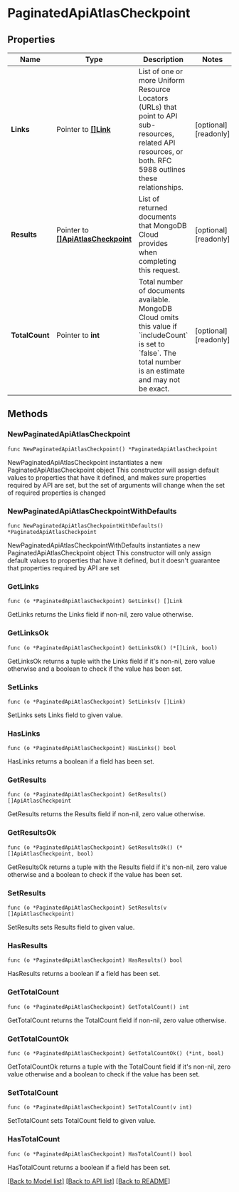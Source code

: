 # PaginatedApiAtlasCheckpoint

## Properties

Name | Type | Description | Notes
------------ | ------------- | ------------- | -------------
**Links** | Pointer to [**[]Link**](Link.md) | List of one or more Uniform Resource Locators (URLs) that point to API sub-resources, related API resources, or both. RFC 5988 outlines these relationships. | [optional] [readonly] 
**Results** | Pointer to [**[]ApiAtlasCheckpoint**](ApiAtlasCheckpoint.md) | List of returned documents that MongoDB Cloud provides when completing this request. | [optional] [readonly] 
**TotalCount** | Pointer to **int** | Total number of documents available. MongoDB Cloud omits this value if &#x60;includeCount&#x60; is set to &#x60;false&#x60;. The total number is an estimate and may not be exact. | [optional] [readonly] 

## Methods

### NewPaginatedApiAtlasCheckpoint

`func NewPaginatedApiAtlasCheckpoint() *PaginatedApiAtlasCheckpoint`

NewPaginatedApiAtlasCheckpoint instantiates a new PaginatedApiAtlasCheckpoint object
This constructor will assign default values to properties that have it defined,
and makes sure properties required by API are set, but the set of arguments
will change when the set of required properties is changed

### NewPaginatedApiAtlasCheckpointWithDefaults

`func NewPaginatedApiAtlasCheckpointWithDefaults() *PaginatedApiAtlasCheckpoint`

NewPaginatedApiAtlasCheckpointWithDefaults instantiates a new PaginatedApiAtlasCheckpoint object
This constructor will only assign default values to properties that have it defined,
but it doesn't guarantee that properties required by API are set

### GetLinks

`func (o *PaginatedApiAtlasCheckpoint) GetLinks() []Link`

GetLinks returns the Links field if non-nil, zero value otherwise.

### GetLinksOk

`func (o *PaginatedApiAtlasCheckpoint) GetLinksOk() (*[]Link, bool)`

GetLinksOk returns a tuple with the Links field if it's non-nil, zero value otherwise
and a boolean to check if the value has been set.

### SetLinks

`func (o *PaginatedApiAtlasCheckpoint) SetLinks(v []Link)`

SetLinks sets Links field to given value.

### HasLinks

`func (o *PaginatedApiAtlasCheckpoint) HasLinks() bool`

HasLinks returns a boolean if a field has been set.
### GetResults

`func (o *PaginatedApiAtlasCheckpoint) GetResults() []ApiAtlasCheckpoint`

GetResults returns the Results field if non-nil, zero value otherwise.

### GetResultsOk

`func (o *PaginatedApiAtlasCheckpoint) GetResultsOk() (*[]ApiAtlasCheckpoint, bool)`

GetResultsOk returns a tuple with the Results field if it's non-nil, zero value otherwise
and a boolean to check if the value has been set.

### SetResults

`func (o *PaginatedApiAtlasCheckpoint) SetResults(v []ApiAtlasCheckpoint)`

SetResults sets Results field to given value.

### HasResults

`func (o *PaginatedApiAtlasCheckpoint) HasResults() bool`

HasResults returns a boolean if a field has been set.
### GetTotalCount

`func (o *PaginatedApiAtlasCheckpoint) GetTotalCount() int`

GetTotalCount returns the TotalCount field if non-nil, zero value otherwise.

### GetTotalCountOk

`func (o *PaginatedApiAtlasCheckpoint) GetTotalCountOk() (*int, bool)`

GetTotalCountOk returns a tuple with the TotalCount field if it's non-nil, zero value otherwise
and a boolean to check if the value has been set.

### SetTotalCount

`func (o *PaginatedApiAtlasCheckpoint) SetTotalCount(v int)`

SetTotalCount sets TotalCount field to given value.

### HasTotalCount

`func (o *PaginatedApiAtlasCheckpoint) HasTotalCount() bool`

HasTotalCount returns a boolean if a field has been set.

[[Back to Model list]](../README.md#documentation-for-models) [[Back to API list]](../README.md#documentation-for-api-endpoints) [[Back to README]](../README.md)


